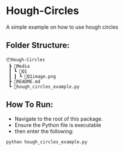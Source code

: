 # Hough-Circles

A simple example on how to use hough circles
 
## Folder Structure:
```
📦Hough-Circles
 ┣ 📂Media
 ┃ ┗ 📂Q1
 ┃ ┃ ┗ 📜Q1image.png
 ┣ 📜README.md
 ┗ 📜hough_circles_example.py
```
## How To Run:

* Navigate to the root of this package.
* Ensure the Python file is executable 
* then enter the following:
```
python hough_circles_example.py
```
